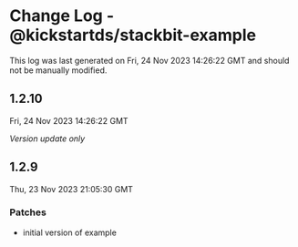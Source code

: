 # Change Log - @kickstartds/stackbit-example

This log was last generated on Fri, 24 Nov 2023 14:26:22 GMT and should not be manually modified.

## 1.2.10
Fri, 24 Nov 2023 14:26:22 GMT

_Version update only_

## 1.2.9
Thu, 23 Nov 2023 21:05:30 GMT

### Patches

- initial version of example

